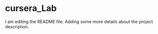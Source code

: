 # cursera_Lab
I am editing the README file. Adding some more details about the project description.


